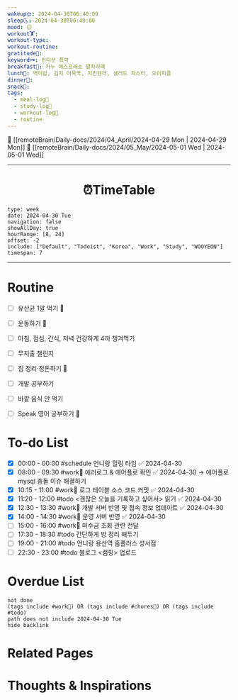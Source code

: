 ```yaml
---
wakeup🌞: 2024-04-30T06:40:00
sleep🌜: 2024-04-30T00:40:00
mood: 😕
workout🏋️: 
workout-type: 
workout-routine: 
gratitude🙏: 
keyword🗝️: 컨디션 최악
breakfast🍳: 카누 에스프레소 말차라떼
lunch🍚: 백미밥, 김치 어묵국, 치킨텐더, 샐러드 파스타, 오이피클
dinner🥗: 
snack🍬: 
tags:
  - meal-log📝
  - study-log📓
  - workout-log💪
  - routine
---
```


🔺 [[remoteBrain/Daily-docs/2024/04_April/2024-04-29 Mon | 2024-04-29 Mon]]
🔻 [[remoteBrain/Daily-docs/2024/05_May/2024-05-01 Wed | 2024-05-01 Wed]]
___
<h1> <center>⏰TimeTable </center> </h1>

```gEvent
type: week
date: 2024-04-30 Tue
navigation: false
showAllDay: true
hourRange: [8, 24]
offset: -2
include: ["Default", "Todoist", "Korea", "Work", "Study", "WOOYEON"]
timespan: 7
```

--- 


# Routine 

- [ ] 유산균 1알 먹기 🔼 
- [ ] 운동하기 🔼
- [ ] 아침, 점심, 간식, 저녁 건강하게 4끼 챙겨먹기
- [ ] 무지출 챌린지 
- [ ] 집 정리·정돈하기 🔼
- [ ] 개발 공부하기
- [ ] 바깥 음식 안 먹기 
- [ ] Speak 영어 공부하기 🔼 


# To-do List

- [x] 00:00 - 00:00 #schedule 언니랑 힐링 타임 ✅ 2024-04-30
- [x] 08:00 - 09:30 #work💼 에러로그 & 에어플로 확인 ✅ 2024-04-30
	→ 에어플로 mysql 충돌 이슈 해결하기 
- [x] 10:15 - 11:00 #work💼 로그 테이블 소스 코드 커밋 ✅ 2024-04-30
- [x] 11:20 - 12:00 #todo <괜찮은 오늘을 기록하고 싶어서> 읽기 ✅ 2024-04-30
- [x] 12:30 - 13:30 #work💼 개발 서버 반영 및 접속 정보 업데이트 ✅ 2024-04-30
- [x] 14:00 - 14:30 #work💼 운영 서버 반영 ✅ 2024-04-30
- [ ] 15:00 - 16:00 #work💼 미수금 조회 관련 전달
- [ ] 17:30 - 18:30 #todo 간단하게 방 정리 해두기
- [ ] 19:00 - 21:00 #todo 언니랑 용산역 홈플러스 성서점
- [ ] 22:30 - 23:00 #todo 블로그 <캠핑> 업로드
# Overdue List
```tasks
not done
(tags include #work💼) OR (tags include #chores🧺) OR (tags include #todo)
path does not include 2024-04-30 Tue
hide backlink
```

# Related Pages



# Thoughts & Inspirations

